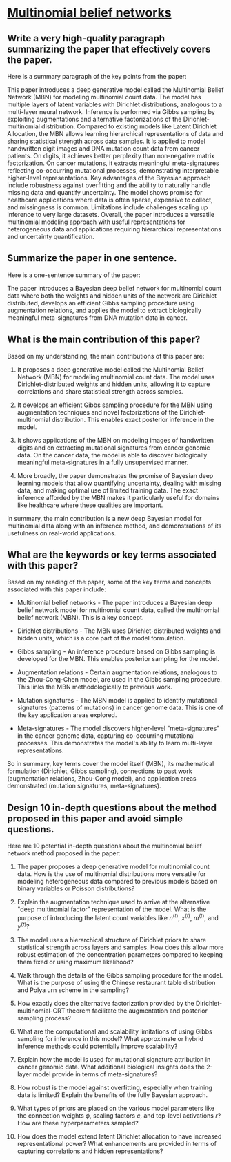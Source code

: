 # [Multinomial belief networks](https://arxiv.org/abs/2311.16909)

## Write a very high-quality paragraph summarizing the paper that effectively covers the paper.

 Here is a summary paragraph of the key points from the paper:

This paper introduces a deep generative model called the Multinomial Belief Network (MBN) for modeling multinomial count data. The model has multiple layers of latent variables with Dirichlet distributions, analogous to a multi-layer neural network. Inference is performed via Gibbs sampling by exploiting augmentations and alternative factorizations of the Dirichlet-multinomial distribution. Compared to existing models like Latent Dirichlet Allocation, the MBN allows learning hierarchical representations of data and sharing statistical strength across data samples. It is applied to model handwritten digit images and DNA mutation count data from cancer patients. On digits, it achieves better perplexity than non-negative matrix factorization. On cancer mutations, it extracts meaningful meta-signatures reflecting co-occurring mutational processes, demonstrating interpretable higher-level representations. Key advantages of the Bayesian approach include robustness against overfitting and the ability to naturally handle missing data and quantify uncertainty. The model shows promise for healthcare applications where data is often sparse, expensive to collect, and missingness is common. Limitations include challenges scaling up inference to very large datasets. Overall, the paper introduces a versatile multinomial modeling approach with useful representations for heterogeneous data and applications requiring hierarchical representations and uncertainty quantification.


## Summarize the paper in one sentence.

 Here is a one-sentence summary of the paper:

The paper introduces a Bayesian deep belief network for multinomial count data where both the weights and hidden units of the network are Dirichlet distributed, develops an efficient Gibbs sampling procedure using augmentation relations, and applies the model to extract biologically meaningful meta-signatures from DNA mutation data in cancer.


## What is the main contribution of this paper?

 Based on my understanding, the main contributions of this paper are:

1) It proposes a deep generative model called the Multinomial Belief Network (MBN) for modeling multinomial count data. The model uses Dirichlet-distributed weights and hidden units, allowing it to capture correlations and share statistical strength across samples.

2) It develops an efficient Gibbs sampling procedure for the MBN using augmentation techniques and novel factorizations of the Dirichlet-multinomial distribution. This enables exact posterior inference in the model.

3) It shows applications of the MBN on modeling images of handwritten digits and on extracting mutational signatures from cancer genomic data. On the cancer data, the model is able to discover biologically meaningful meta-signatures in a fully unsupervised manner.

4) More broadly, the paper demonstrates the promise of Bayesian deep learning models that allow quantifying uncertainty, dealing with missing data, and making optimal use of limited training data. The exact inference afforded by the MBN makes it particularly useful for domains like healthcare where these qualities are important.

In summary, the main contribution is a new deep Bayesian model for multinomial data along with an inference method, and demonstrations of its usefulness on real-world applications.


## What are the keywords or key terms associated with this paper?

 Based on my reading of the paper, some of the key terms and concepts associated with this paper include:

- Multinomial belief networks - The paper introduces a Bayesian deep belief network model for multinomial count data, called the multinomial belief network (MBN). This is a key concept.

- Dirichlet distributions - The MBN uses Dirichlet-distributed weights and hidden units, which is a core part of the model formulation.

- Gibbs sampling - An inference procedure based on Gibbs sampling is developed for the MBN. This enables posterior sampling for the model. 

- Augmentation relations - Certain augmentation relations, analogous to the Zhou-Cong-Chen model, are used in the Gibbs sampling procedure. This links the MBN methodologically to previous work.

- Mutation signatures - The MBN model is applied to identify mutational signatures (patterns of mutations) in cancer genome data. This is one of the key application areas explored. 

- Meta-signatures - The model discovers higher-level "meta-signatures" in the cancer genome data, capturing co-occurring mutational processes. This demonstrates the model's ability to learn multi-layer representations.

So in summary, key terms cover the model itself (MBN), its mathematical formulation (Dirichlet, Gibbs sampling), connections to past work (augmentation relations, Zhou-Cong model), and application areas demonstrated (mutation signatures, meta-signatures).


## Design 10 in-depth questions about the method proposed in this paper and avoid simple questions.

 Here are 10 potential in-depth questions about the multinomial belief network method proposed in the paper:

1. The paper proposes a deep generative model for multinomial count data. How is the use of multinomial distributions more versatile for modeling heterogeneous data compared to previous models based on binary variables or Poisson distributions?

2. Explain the augmentation technique used to arrive at the alternative "deep multinomial factor" representation of the model. What is the purpose of introducing the latent count variables like $n^{(t)}$, $x^{(t)}$, $m^{(t)}$, and $y^{(t)}$?  

3. The model uses a hierarchical structure of Dirichlet priors to share statistical strength across layers and samples. How does this allow more robust estimation of the concentration parameters compared to keeping them fixed or using maximum likelihood?

4. Walk through the details of the Gibbs sampling procedure for the model. What is the purpose of using the Chinese restaurant table distribution and Polya urn scheme in the sampling? 

5. How exactly does the alternative factorization provided by the Dirichlet-multinomial-CRT theorem facilitate the augmentation and posterior sampling process?

6. What are the computational and scalability limitations of using Gibbs sampling for inference in this model? What approximate or hybrid inference methods could potentially improve scalability?

7. Explain how the model is used for mutational signature attribution in cancer genomic data. What additional biological insights does the 2-layer model provide in terms of meta-signatures?

8. How robust is the model against overfitting, especially when training data is limited? Explain the benefits of the fully Bayesian approach.

9. What types of priors are placed on the various model parameters like the connection weights $\phi$, scaling factors $c$, and top-level activations $r$? How are these hyperparameters sampled?

10. How does the model extend latent Dirichlet allocation to have increased representational power? What enhancements are provided in terms of capturing correlations and hidden representations?
